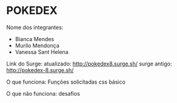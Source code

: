 # POKEDEX

Nome dos integrantes: 
- Bianca Mendes
- Murilo Mendonça
- Vanessa Sant Helena

Link do Surge:
atualizado: http://pokedex8.surge.sh/
surge antigo: http://pokedex-8.surge.sh/

O que funciona:
Funções solicitadas
css básico

O que não funciona: 
desafios

